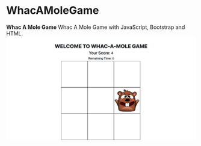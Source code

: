 # WhacAMoleGame

**Whac A Mole Game**
Whac A Mole Game with JavaScript, Bootstrap and HTML.
![Whac A Mole Game](screencapture.png)

